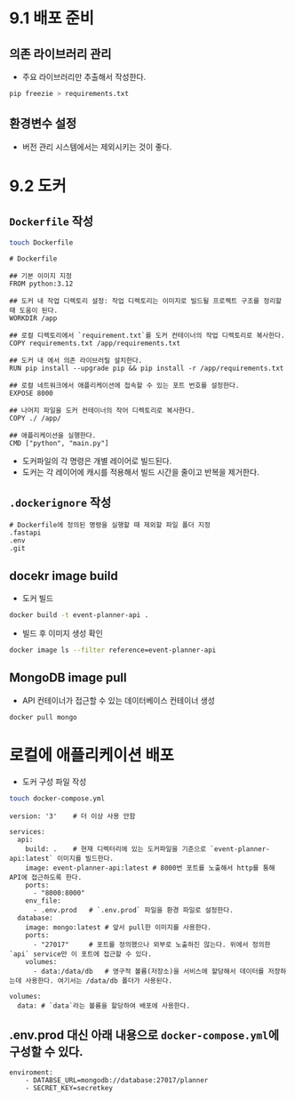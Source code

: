 # 9.1 배포 준비
## 의존 라이브러리 관리
- 주요 라이브러리만 추출해서 작성한다.
```sh
pip freezie > requirements.txt
```

## 환경변수 설정
- 버전 관리 시스템에서는 제외시키는 것이 좋다.

# 9.2 도커
## `Dockerfile` 작성
```bash
touch Dockerfile
```

```Docker
# Dockerfile

## 기본 이미지 지정
FROM python:3.12

## 도커 내 작업 디렉토리 설정: 작업 디렉토리는 이미지로 빌드될 프로젝트 구조를 정리할 때 도움이 된다.
WORKDIR /app

## 로컬 디렉토리에서 `requirement.txt`를 도커 컨테이너의 작업 디렉토리로 복사한다.
COPY requirements.txt /app/requirements.txt

## 도커 내 에서 의존 라이브러릴 설치한다.
RUN pip install --upgrade pip && pip install -r /app/requirements.txt

## 로컬 네트워크에서 애플리케이션에 접속할 수 있는 포트 번호를 설정한다.
EXPOSE 8000

## 나머지 파일을 도커 컨테이너의 작어 디렉토리로 복사한다.
COPY ./ /app/

## 애플리케이션을 실행한다.
CMD ["python", "main.py"]
```
- 도커파일의 각 명령은 개별 레이어로 빌드된다.
- 도커는 각 레이어에 캐시를 적용해서 빌드 시간을 줄이고 반복을 제거한다.

## `.dockerignore` 작성
```docker
# Dockerfile에 정의된 명령을 실행할 때 제외할 파일 폴더 지정 
.fastapi
.env
.git
```

## docekr image build
- 도커 빌드
```bash
docker build -t event-planner-api .
```

- 빌드 후 이미지 생성 확인
```bash
docker image ls --filter reference=event-planner-api
```

## MongoDB image pull
- API 컨테이너가 접근할 수 있는 데이터베이스 컨테이너 생성
```
docker pull mongo
```

# 로컬에 애플리케이션 배포
- 도커 구성 파일 작성
```bash
touch docker-compose.yml
```

```docker
version: '3'    # 더 이상 사용 안함

services:
  api:
    build: .    # 현재 디렉터리에 있는 도커파일을 기준으로 `event-planner-api:latest` 이미지를 빌드한다.
    image: event-planner-api:latest # 8000번 포트를 노출해서 http를 통해 API에 접근하도록 한다.
    ports:
      - "8000:8000"
    env_file:
      - .env.prod   # `.env.prod` 파일을 환경 파일로 설정한다.
  database:
    image: mongo:latest # 앞서 pull한 이미지를 사용한다.
    ports:
      - "27017"     # 포트를 정의했으나 외부로 노출하진 않는다. 위에서 정의한 `api` service만 이 포트에 접근할 수 있다.
    volumes:
      - data:/data/db   # 영구적 볼륨(저장소)을 서비스에 할당해서 데이터를 저장하는데 사용한다. 여기서는 /data/db 폴더가 사용된다.

volumes:
  data: # `data`라는 볼륨을 할당하여 배포에 사용한다.
```

## .env.prod 대신 아래 내용으로 `docker-compose.yml`에 구성할 수 있다.
```docker
enviroment:
    - DATABSE_URL=mongodb://database:27017/planner
    - SECRET_KEY=secretkey
```
